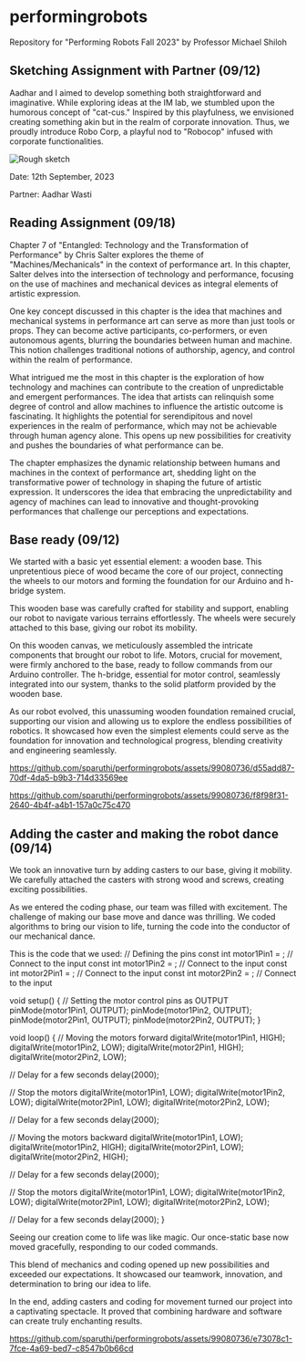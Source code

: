 # performingrobots

Repository for "Performing Robots Fall 2023" by Professor Michael Shiloh

## Sketching Assignment with Partner (09/12)

Aadhar and I aimed to develop something both straightforward and imaginative. While exploring ideas at the IM lab, we stumbled upon the humorous concept of "cat-cus." Inspired by this playfulness, we envisioned creating something akin but in the realm of corporate innovation. Thus, we proudly introduce Robo Corp, a playful nod to "Robocop" infused with corporate functionalities.

![Rough sketch](https://github.com/sparuthi/performingrobots/assets/99080736/35130533-be05-4fb5-93b8-3efaa3da12d0)

Date: 12th September, 2023

Partner: Aadhar Wasti 

## Reading Assignment (09/18) 

Chapter 7 of "Entangled: Technology and the Transformation of Performance" by Chris Salter explores the theme of "Machines/Mechanicals" in the context of performance art. In this chapter, Salter delves into the intersection of technology and performance, focusing on the use of machines and mechanical devices as integral elements of artistic expression.

One key concept discussed in this chapter is the idea that machines and mechanical systems in performance art can serve as more than just tools or props. They can become active participants, co-performers, or even autonomous agents, blurring the boundaries between human and machine. This notion challenges traditional notions of authorship, agency, and control within the realm of performance.

What intrigued me the most in this chapter is the exploration of how technology and machines can contribute to the creation of unpredictable and emergent performances. The idea that artists can relinquish some degree of control and allow machines to influence the artistic outcome is fascinating. It highlights the potential for serendipitous and novel experiences in the realm of performance, which may not be achievable through human agency alone. This opens up new possibilities for creativity and pushes the boundaries of what performance can be.

The chapter emphasizes the dynamic relationship between humans and machines in the context of performance art, shedding light on the transformative power of technology in shaping the future of artistic expression. It underscores the idea that embracing the unpredictability and agency of machines can lead to innovative and thought-provoking performances that challenge our perceptions and expectations.

## Base ready (09/12) 

We started with a basic yet essential element: a wooden base. This unpretentious piece of wood became the core of our project, connecting the wheels to our motors and forming the foundation for our Arduino and h-bridge system.

This wooden base was carefully crafted for stability and support, enabling our robot to navigate various terrains effortlessly. The wheels were securely attached to this base, giving our robot its mobility.

On this wooden canvas, we meticulously assembled the intricate components that brought our robot to life. Motors, crucial for movement, were firmly anchored to the base, ready to follow commands from our Arduino controller. The h-bridge, essential for motor control, seamlessly integrated into our system, thanks to the solid platform provided by the wooden base.

As our robot evolved, this unassuming wooden foundation remained crucial, supporting our vision and allowing us to explore the endless possibilities of robotics. It showcased how even the simplest elements could serve as the foundation for innovation and technological progress, blending creativity and engineering seamlessly.


https://github.com/sparuthi/performingrobots/assets/99080736/d55add87-70df-4da5-b9b3-714d33569ee

https://github.com/sparuthi/performingrobots/assets/99080736/f8f98f31-2640-4b4f-a4b1-157a0c75c470

## Adding the caster and making the robot dance (09/14) 

We took an innovative turn by adding casters to our base, giving it mobility. We carefully attached the casters with strong wood and screws, creating exciting possibilities.

As we entered the coding phase, our team was filled with excitement. The challenge of making our base move and dance was thrilling. We coded algorithms to bring our vision to life, turning the code into the conductor of our mechanical dance.

This is the code that we used: 
// Defining the pins
const int motor1Pin1 = ;  // Connect to the input
const int motor1Pin2 = ;  // Connect to the input
const int motor2Pin1 = ;  // Connect to the input
const int motor2Pin2 = ;  // Connect to the input

void setup() {
  // Setting the motor control pins as OUTPUT
  pinMode(motor1Pin1, OUTPUT);
  pinMode(motor1Pin2, OUTPUT);
  pinMode(motor2Pin1, OUTPUT);
  pinMode(motor2Pin2, OUTPUT);
}

void loop() {
  // Moving the motors forward
  digitalWrite(motor1Pin1, HIGH);
  digitalWrite(motor1Pin2, LOW);
  digitalWrite(motor2Pin1, HIGH);
  digitalWrite(motor2Pin2, LOW);

  // Delay for a few seconds
  delay(2000);

  // Stop the motors
  digitalWrite(motor1Pin1, LOW);
  digitalWrite(motor1Pin2, LOW);
  digitalWrite(motor2Pin1, LOW);
  digitalWrite(motor2Pin2, LOW);

  // Delay for a few seconds
  delay(2000);

  // Moving the motors backward
  digitalWrite(motor1Pin1, LOW);
  digitalWrite(motor1Pin2, HIGH);
  digitalWrite(motor2Pin1, LOW);
  digitalWrite(motor2Pin2, HIGH);

  // Delay for a few seconds
  delay(2000);

  // Stop the motors
  digitalWrite(motor1Pin1, LOW);
  digitalWrite(motor1Pin2, LOW);
  digitalWrite(motor2Pin1, LOW);
  digitalWrite(motor2Pin2, LOW);

  // Delay for a few seconds
  delay(2000);
}

Seeing our creation come to life was like magic. Our once-static base now moved gracefully, responding to our coded commands.

This blend of mechanics and coding opened up new possibilities and exceeded our expectations. It showcased our teamwork, innovation, and determination to bring our idea to life.

In the end, adding casters and coding for movement turned our project into a captivating spectacle. It proved that combining hardware and software can create truly enchanting results.


https://github.com/sparuthi/performingrobots/assets/99080736/e73078c1-7fce-4a69-bed7-c8547b0b66cd


